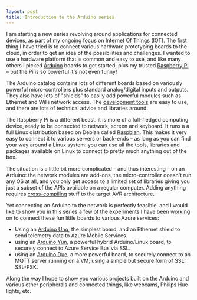 ```yaml
---
layout: post
title: Introduction to the Arduino series
---
```


I am starting a new series revolving around applications for connected devices, as part of my ongoing focus on Internet Of Things (IOT). The first thing I have tried is to connect various hardware prototyping boards to the cloud, in order to get an idea of the possibilities and challenges. I wanted to use a hardware platform that is common and easy to use, and like many others I picked [Arduino](http://www.arduino.cc/) boards to get started, plus my trusted [Raspberry Pi](http://www.raspberrypi.org/) – but the Pi is so powerful it's not even funny!

The Arduino catalog contains lots of different boards based on variously powerful micro-controllers plus standard analog/digital inputs and outputs. They also have lots of "shields" to easily add powerful modules such as Ethernet and WiFi network access. The [development tools](http://arduino.cc/en/Main/Software) are easy to use, and there are lots of technical advice and libraries around.

The Raspberry Pi is a different beast: it is more of a full-fledged computing device, ready to be connected to network, screen and keyboard. It runs a a full Linux distribution based on Debian called [Raspbian](http://www.raspbian.org/). This makes it very easy to connect it to various servers or back-ends – as long as you can find your way around a Linux system: you can use all the tools, libraries and packages available on Linux to connect to pretty much anything out of the box.

The situation is a little bit more complicated – and thus interesting – on an Arduino: the network modules are add-ons, the micro-controller doesn't run any OS at all, and you only get access to a limited set of libraries giving you just a subset of the APIs available on a regular computer. Adding anything requires [cross-compiling](http://playground.arduino.cc/Code/CmakeBuild) stuff to the target AVR architecture.

Yet connecting an Arduino to the network is perfectly feasible, and I would like to show you in this series a few of the experiments I have been working on to connect these fun little boards to various Azure services:

- Using an [Arduino Uno](http://arduino.cc/en/Main/arduinoBoardUno), the simplest board, and an Ethernet shield to send telemetry data to Azure Mobile Services.
- using an [Arduino Yun](http://arduino.cc/en/Main/arduinoBoardYun), a powerful hybrid Arduino/Linux board, to securely connect to Azure Service Bus via SSL.
- using an [Arduino Due](http://arduino.cc/en/Main/arduinoBoardDue), a more powerful board, to securely connect to an MQTT server running on a VM, using a simple but secure form of SSL: SSL-PSK.

Along the way I hope to show you various projects built on the Arduino and various other peripherals and connected things, like webcams, Philips Hue lights, etc.

